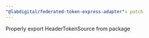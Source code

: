 ```yaml
---
"@labdigital/federated-token-express-adapter": patch
---
```


Properly export HeaderTokenSource from package
